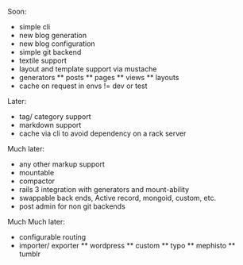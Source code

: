 Soon:

* simple cli
* new blog generation
* new blog configuration
* simple git backend
* textile support
* layout and template support via mustache
* generators
** posts
** pages
** views
** layouts
* cache on request in envs != dev or test

Later:

* tag/ category support
* markdown support
* cache via cli to avoid dependency on a rack server

Much later:

* any other markup support
* mountable
* compactor
* rails 3 integration with generators and mount-ability
* swappable back ends, Active record, mongoid, custom, etc.
* post admin for non git backends

Much Much later:

* configurable routing
* importer/ exporter
** wordpress
** custom
** typo
** mephisto
** tumblr
